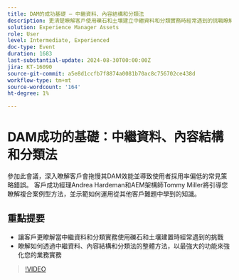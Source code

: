 ```yaml
---
title: DAM的成功基礎 — 中繼資料、內容結構和分類法
description: 更清楚瞭解客戶使用礫石和土壤建立中繼資料和分類實務時經常遇到的挑戰瞭解如何透過對中繼資料、內容結構和分類的全面方法，以基石力量來強化您的業務實務
solution: Experience Manager Assets
role: User
level: Intermediate, Experienced
doc-type: Event
duration: 1683
last-substantial-update: 2024-08-30T00:00:00Z
jira: KT-16090
source-git-commit: a5e8d1ccfb7f8874a0081b70ac8c756702ce438d
workflow-type: tm+mt
source-wordcount: '164'
ht-degree: 1%

---
```



# DAM成功的基礎：中繼資料、內容結構和分類法

參加此會議，深入瞭解客戶會拖慢其DAM效能並導致使用者採用率偏低的常見策略錯誤。 客戶成功經理Andrea Hardeman和AEM架構師Tommy Miller將引導您瞭解複合案例型方法，並示範如何運用從其他客戶難題中學到的知識。

## 重點提要

* 讓客戶更瞭解當中繼資料和分類實務使用礫石和土壤建置時經常遇到的挑戰
* 瞭解如何透過中繼資料、內容結構和分類法的整體方法，以最強大的功能來強化您的業務實務

>[!VIDEO](https://video.tv.adobe.com/v/3433163/?learn=on)
